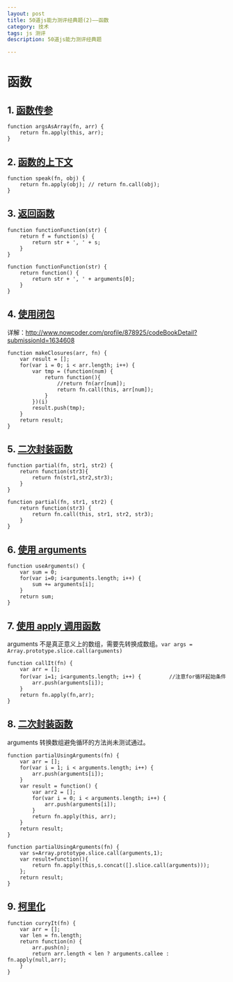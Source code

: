 ```yaml
---
layout: post
title: 50道js能力测评经典题(2)——函数
category: 技术
tags: js 测评
description: 50道js能力测评经典题

---
```




# 函数

## 1. [函数传参](http://www.nowcoder.com/practice/80365a2685144559817e3d5e0c27f3a8?rp=2&ru=/ta/js-assessment&qru=/ta/js-assessment/question-ranking)

	function argsAsArray(fn, arr) {
		return fn.apply(this, arr);
	}
	
## 2. [函数的上下文](http://www.nowcoder.com/practice/5e97b94794bd438f893137b2d3b28a6a?rp=2&ru=/ta/js-assessment&qru=/ta/js-assessment/question-ranking)

	function speak(fn, obj) {
		return fn.apply(obj); // return fn.call(obj);
	}
	
## 3. [返回函数](http://www.nowcoder.com/practice/1f9fd23cdfd14675ab10207191e1d035?rp=2&ru=/ta/js-assessment&qru=/ta/js-assessment/question-ranking)

	function functionFunction(str) {
		return f = function(s) {
    		return str + ', ' + s;
    	}
	}
	
	function functionFunction(str) {
		return function() {
    		return str + ', ' + arguments[0];
    	}
	}
	
## 4. [使用闭包](http://www.nowcoder.com/practice/578026cd24e3446bbf27fe565473dc26?rp=2&ru=/ta/js-assessment&qru=/ta/js-assessment/question-ranking)

详解：<http://www.nowcoder.com/profile/878925/codeBookDetail?submissionId=1634608>

	function makeClosures(arr, fn) {
		var result = [];
    	for(var i = 0; i < arr.length; i++) {
        	var tmp = (function(num) {
        		return function(){
                	//return fn(arr[num]);
                	return fn.call(this, arr[num]);
            	}
       		})(i)
    		result.push(tmp);
    	}
    	return result;
	}
	
	
    
## 5. [二次封装函数](http://www.nowcoder.com/practice/fb2d46b99947455a897f2e9fe2268355?rp=2&ru=/ta/js-assessment&qru=/ta/js-assessment/question-ranking)

	function partial(fn, str1, str2) {
    	return function(str3){
    		return fn(str1,str2,str3);
    	}
	}
	
	function partial(fn, str1, str2) {
		return function(str3) {
        	return fn.call(this, str1, str2, str3);
    	}
	}
	
## 6. [使用 arguments](http://www.nowcoder.com/practice/df84fa320cbe49d3b4a17516974b1136?rp=2&ru=/ta/js-assessment&qru=/ta/js-assessment/question-ranking)
	
	function useArguments() {
		var sum = 0;
    	for(var i=0; i<arguments.length; i++) {
        	sum += arguments[i];
      	}
    	return sum;
    }
    
## 7. [使用 apply 调用函数](http://www.nowcoder.com/practice/d47b482e7148497582c7a995df51f393?rp=2&ru=/ta/js-assessment&qru=/ta/js-assessment/question-ranking)

arguments 不是真正意义上的数组，需要先转换成数组。`var args = Array.prototype.slice.call(arguments)`

	function callIt(fn) {
    	var arr = [];
    	for(var i=1; i<arguments.length; i++) {			//注意for循环起始条件
        	arr.push(arguments[i]);
    	}
    	return fn.apply(fn,arr);
	}

## 8. [二次封装函数](http://www.nowcoder.com/practice/694afeb930f74392bda01a815219d81b?rp=2&ru=/ta/js-assessment&qru=/ta/js-assessment/question-ranking)

arguments 转换数组避免循环的方法尚未测试通过。

	function partialUsingArguments(fn) {
		var arr = [];
    	for(var i = 1; i < arguments.length; i++) {
        	arr.push(arguments[i]);
    	}
    	var result = function() {
        	var arr2 = [];
        	for(var i = 0; i < arguments.length; i++) {
            	arr.push(arguments[i]);
        	}
        	return fn.apply(this, arr);
    	}
    	return result;
	}
	
	function partialUsingArguments(fn) {
    	var s=Array.prototype.slice.call(arguments,1);
    	var result=function(){   
    		return fn.apply(this,s.concat([].slice.call(arguments)));
    	};
    	return result;
    }
	
## 9. [柯里化](http://www.nowcoder.com/practice/bb78d69986794470969674a8b504ac00?rp=2&ru=/ta/js-assessment&qru=/ta/js-assessment/question-ranking)

	function curryIt(fn) {
		var arr = [];
    	var len = fn.length;
    	return function(n) {
    		arr.push(n);
    		return arr.length < len ? arguments.callee : fn.apply(null,arr);
    	}
    }
